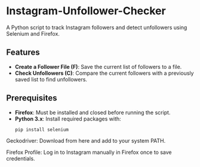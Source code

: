 # Instagram-Unfollower-Checker
A Python script to track Instagram followers and detect unfollowers using Selenium and Firefox.

## Features
- **Create a Follower File (F)**: Save the current list of followers to a file.
- **Check Unfollowers (C)**: Compare the current followers with a previously saved list to find unfollowers.

## Prerequisites
- **Firefox**: Must be installed and closed before running the script.
- **Python 3.x**: Install required packages with:
  ```bash
  pip install selenium

Geckodriver: Download from here and add to your system PATH.

Firefox Profile: Log in to Instagram manually in Firefox once to save credentials.

